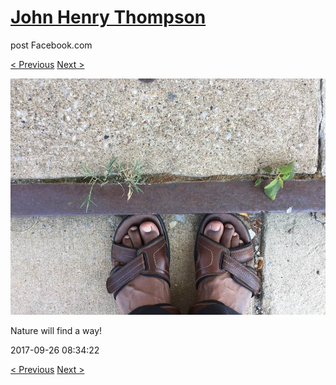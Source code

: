# [John Henry Thompson](../README.md)
post Facebook.com

[< Previous](2017-09-27-3.md) [Next >](2017-09-26-2.md)

[![](../media/2017-09-26/Timeline-Photos-Nature-will-find-a-way.jpg)](../README.md)

Nature will find a way!

2017-09-26 08:34:22

[< Previous](2017-09-27-3.md) [Next >](2017-09-26-2.md)